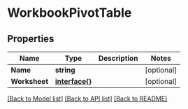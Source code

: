 # WorkbookPivotTable

## Properties

Name | Type | Description | Notes
------------ | ------------- | ------------- | -------------
**Name** | **string** |  | [optional] 
**Worksheet** | [**interface{}**](.md) |  | [optional] 

[[Back to Model list]](../README.md#documentation-for-models) [[Back to API list]](../README.md#documentation-for-api-endpoints) [[Back to README]](../README.md)


